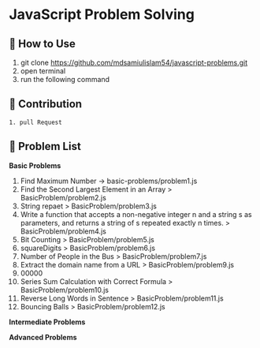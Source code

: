 # JavaScript Problem Solving
## 🚀 How to Use
1. git clone https://github.com/mdsamiulislam54/javascript-problems.git
2. open terminal 
3. run the following command

## 🤝 Contribution
    1. pull Request 
## 📝 Problem List
 **Basic Problems**  
 1. Find Maximum Number → basic-problems/problem1.js
 2. Find the Second Largest Element in an Array > BasicProblem/problem2.js
 3. String repaet > BasicProblem/problem3.js
 4. Write a function that accepts a non-negative integer n and a string s as parameters, and returns a string of s repeated exactly n times. > BasicProblem/problem4.js
 5. Bit Counting > BasicProblem/problem5.js
 6. squareDigits > BasicProblem/problem6.js
 7. Number of People in the Bus > BasicProblem/problem7.js
 8. Extract the domain name from a URL > BasicProblem/problem9.js
 9. 00000
 10. Series Sum Calculation with Correct Formula > BasicProblem/problem10.js
 11. Reverse Long Words in Sentence > BasicProblem/problem11.js
 12. Bouncing Balls > BasicProblem/problem12.js


**Intermediate Problems**

**Advanced Problems**


